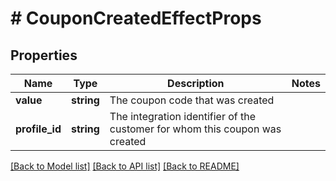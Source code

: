 # # CouponCreatedEffectProps

## Properties

Name | Type | Description | Notes
------------ | ------------- | ------------- | -------------
**value** | **string** | The coupon code that was created | 
**profile_id** | **string** | The integration identifier of the customer for whom this coupon was created | 

[[Back to Model list]](../../README.md#documentation-for-models) [[Back to API list]](../../README.md#documentation-for-api-endpoints) [[Back to README]](../../README.md)


